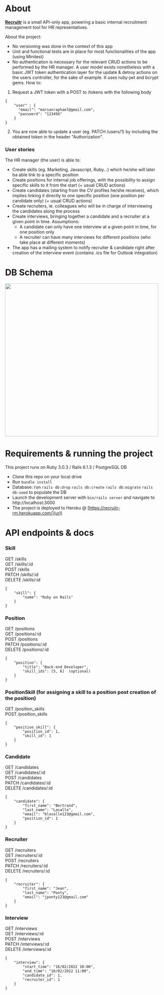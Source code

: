 <h1> About </h1>

**[Recruitr](https://recruitr-rm.herokuapp.com/)** is a small API-only app, powering a basic internal recruitment management tool for HR representatives.

About the project:
- No versioning was done in the context of this app
- Unit and functional tests are in place for most functionalities of the app (using Minitest)
- No authentication is necessary for the relevant CRUD actions to be performed by the HR manager. A user model exists nonetheless with a basic JWT token authentication layer for the update & detroy actions on the users controller, for the sake of example. It uses ruby-jwt and bcrypt gems. How to:

1. Request a JWT token with a POST to /tokens with the following body  

```
{
    "user" : {
      "email": "marsanraphael@gmail.com",
      "password": "123456"
    }
}
```

2. You are now able to update a user (eg. PATCH /users/1) by including the obtained token in the header "Authorization".

<h3>User stories</h3>

The HR manager (the user) is able to:
- Create skills (eg. Marketing, Javascript, Ruby...) which he/she will later ba able link to a specific position
- Create positions for internal job offerings, with the possibility to assign specific skills to it from the start (+ usual CRUD actions)
- Create candidates (starting from the CV profiles he/she receives), which implies linking it directly to one specific position (one position per candidate only) (+ usual CRUD actions)
- Create recruiters, ie. colleagues who will be in charge of interviewing the candidates along the process
- Create interviews, bringing together a candidate and a recruiter at a given point in time. Assumptions: 
  * A candidate can only have one interview at a given point in time, for one position only
  * A recruiter can have many interviews for different positions (who take place at different moments)
- The app has a mailing system to notify recruiter & candidate right after creation of the interview event (contains .ics file for Outlook integration)

<h1> DB Schema </h1>

<img src="https://user-images.githubusercontent.com/66962570/144394337-76f1186d-54fc-440b-a495-4046e4c03337.png" width="500"/>

<h1> Requirements & running the project </h1>

This project runs on Ruby 3.0.3 / Rails 6.1.3 / PostgreSQL DB

- Clone this repo on your local drive
- Run `bundle install`
- Database: run `rails db:drop` `rails db:create` `rails db:migrate` `rails db:seed` to populate the DB
- Launch the development server with `bin/rails server` and navigate to http://localhost:3000
- The project is deployed to Heroku @ [https://recruitr-rm.herokuapp.com/](url)

<h1>API endpoints & docs</h2>

<h3>Skill</h3>

GET /skills  
GET /skills/:id  
POST /skills  
PATCH /skills/:id  
DELETE /skills/:id  

```
{
    "skill": {
        "name": "Ruby on Rails"
    }
}
```

<h3>Position</h3>

GET /positions  
GET /positions/:id  
POST /positions  
PATCH /positions/:id  
DELETE /positions/:id  

```
{
    "position": {
        "title": "Back-end Developer",
        "skill_ids": [5, 6]  (optional)
    }
}
```

<h3>PositionSkill (for assigning a skill to a position post creation of the position)</h3>

GET /position_skills  
POST /position_skills  

```
{ 
    "position_skill": {
        "position_id": 1,
        "skill_id": 1
    }
}
```

<h3>Candidate</h3>

GET /candidates  
GET /candidates/:id  
POST /candidates  
PATCH /candidates/:id  
DELETE /candidates/:id  

```
{
    "candidate": {
        "first_name": "Bertrand",
        "last_name": "Lasalle",
        "email": "blasalle123@gmail.com", 
        "position_id": 1
    }
}
```

<h3>Recruiter</h3>

GET /recruiters  
GET /recruiters/:id  
POST /recruiters  
PATCH /recruiters/:id  
DELETE /recruiters/:id  

```
{
    "recruiter": {
        "first_name": "Jean",
        "last_name": "Ponty",
        "email": "jponty123@gmail.com"
    }
}
```

<h3>Interview</h3>

GET /interviews  
GET /interviews/:id  
POST /interviews  
PATCH /interviews/:id  
DELETE /interviews/:id  

```
{
    "interview": {
        "start_time": "16/02/2022 10:00", 
        "end_time": "16/02/2022 11:00", 
        "candidate_id": 1, 
        "recruiter_id": 1
    }
}
```

